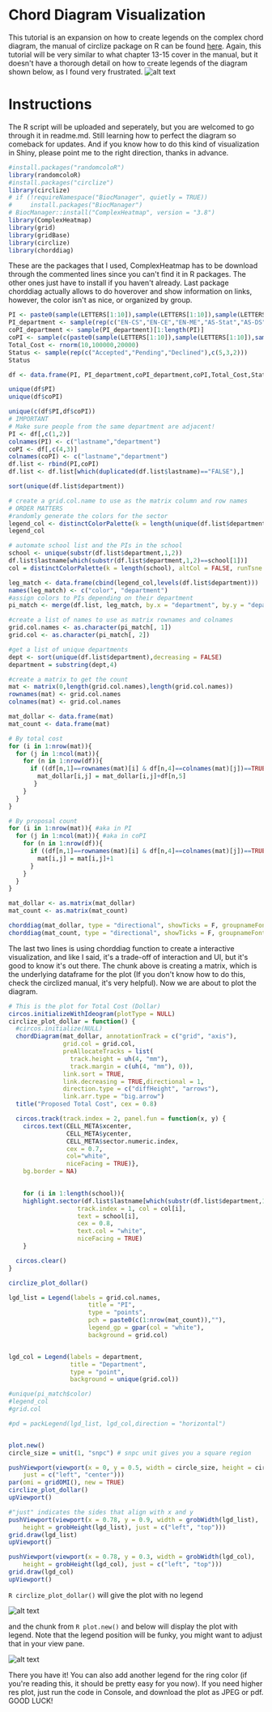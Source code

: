 # Chord Diagram Visualization
This tutorial is an expansion on how to create legends on the complex chord diagram, the manual of circlize package on R can be found [here](https://jokergoo.github.io/circlize_book/book/the-chorddiagram-function.html). Again, this tutorial will be very similar to what chapter 13-15 cover in the manual, but it doesn't have a thorough detail on how to create legends of the diagram shown below, as I found very frustrated. 
![alt text](https://jokergoo.github.io/circlize_book/book/15-a-complex-example-with-chord-diagram_files/figure-html/unnamed-chunk-13-1.png)
# Instructions
The R script will be uploaded and seperately, but you are welcomed to go through it in readme.md. Still learning how to perfect the diagram so comeback for updates. And if you know how to do this kind of visualization in Shiny, please point me to the right direction, thanks in advance.

```R
#install.packages("randomcoloR")
library(randomcoloR)
#install.packages("circlize")
library(circlize)
# if (!requireNamespace("BiocManager", quietly = TRUE))
#     install.packages("BiocManager")
# BiocManager::install("ComplexHeatmap", version = "3.8")
library(ComplexHeatmap)
library(grid)
library(gridBase)
library(circlize)
library(chorddiag)
```
These are the packages that I used, ComplexHeatmap has to be download through the commented lines since you can't find it in R packages. The other ones just have to install if you haven't already. Last package chorddiag actually allows to do hoverover and show information on links, however, the color isn't as nice, or organized by group. 
```R
PI <- paste0(sample(LETTERS[1:10]),sample(LETTERS[1:10]),sample(LETTERS[1:10]))
PI_department <- sample(rep(c("EN-CS","EN-CE","EN-ME","AS-Stat","AS-DS","MD-Neuroradiology","MD-Oncology"),3))[1:length(PI)]
coPI_department <- sample(PI_department)[1:length(PI)]
coPI <- sample(c(paste0(sample(LETTERS[1:10]),sample(LETTERS[1:10]),sample(LETTERS[1:10])),PI))[1:length(PI)]
Total_Cost <- rnorm(10,100000,20000)
Status <- sample(rep(c("Accepted","Pending","Declined"),c(5,3,2)))
Status

df <- data.frame(PI, PI_department,coPI_department,coPI,Total_Cost,Status)

unique(df$PI)
unique(df$coPI)

unique(c(df$PI,df$coPI))
# IMPORTANT
# Make sure people from the same department are adjacent!
PI <- df[,c(1,2)]
colnames(PI) <- c("lastname","department")
coPI <- df[,c(4,3)]
colnames(coPI) <- c("lastname","department")
df.list <- rbind(PI,coPI)
df.list <- df.list[which(duplicated(df.list$lastname)=="FALSE"),]

sort(unique(df.list$department))

# create a grid.col.name to use as the matrix column and row names
# ORDER MATTERS
#randomly generate the colors for the sector
legend_col <- distinctColorPalette(k = length(unique(df.list$department)), altCol = FALSE, runTsne = FALSE)
legend_col

# automate school list and the PIs in the school
school <- unique(substr(df.list$department,1,2))
df.list$lastname[which(substr(df.list$department,1,2)==school[1])]
col = distinctColorPalette(k = length(school), altCol = FALSE, runTsne = FALSE)

leg_match <- data.frame(cbind(legend_col,levels(df.list$department)))
names(leg_match) <- c("color", "department")
#assign colors to PIs depending on their department
pi_match <- merge(df.list, leg_match, by.x = "department", by.y = "department")[-1]

#create a list of names to use as matrix rownames and colnames
grid.col.names <- as.character(pi_match[, 1])
grid.col <- as.character(pi_match[, 2])

#get a list of unique departments
dept <- sort(unique(df.list$department),decreasing = FALSE)
department = substring(dept,4)

#create a matrix to get the count
mat <- matrix(0,length(grid.col.names),length(grid.col.names))
rownames(mat) <- grid.col.names
colnames(mat) <- grid.col.names

mat_dollar <- data.frame(mat)
mat_count <- data.frame(mat)

# By total cost
for (i in 1:nrow(mat)){
  for (j in 1:ncol(mat)){
    for (n in 1:nrow(df)){
      if ((df[n,1]==rownames(mat)[i] & df[n,4]==colnames(mat)[j])==TRUE){
        mat_dollar[i,j] = mat_dollar[i,j]+df[n,5]
       }
    }
  }
}

# By proposal count
for (i in 1:nrow(mat)){ #aka in PI
  for (j in 1:ncol(mat)){ #aka in coPI
    for (n in 1:nrow(df)){
      if ((df[n,1]==rownames(mat)[i] & df[n,4]==colnames(mat)[j])==TRUE){
        mat[i,j] = mat[i,j]+1
      }
    }
  }
}

mat_dollar <- as.matrix(mat_dollar)
mat_count <- as.matrix(mat_count)

chorddiag(mat_dollar, type = "directional", showTicks = F, groupnameFontsize = 14, groupnamePadding = 10, margin = 90)
chorddiag(mat_count, type = "directional", showTicks = F, groupnameFontsize = 14, groupnamePadding = 10, margin = 90)
```

The last two lines is using chorddiag function to create a interactive visualization, and like I said, it's a trade-off of interaction and UI, but it's good to know it's out there. The chunk above is creating a matrix, which is the underlying dataframe for the plot (If you don't know how to do this, check the circlized manual, it's very helpful). Now we are about to plot the diagram.
```R
# This is the plot for Total Cost (Dollar)
circos.initializeWithIdeogram(plotType = NULL)
circlize_plot_dollar = function() {
  #circos.initialize(NULL)
  chordDiagram(mat_dollar, annotationTrack = c("grid", "axis"),
               grid.col = grid.col,
               preAllocateTracks = list(
                 track.height = uh(4, "mm"),
                 track.margin = c(uh(4, "mm"), 0)),
               link.sort = TRUE, 
               link.decreasing = TRUE,directional = 1, 
               direction.type = c("diffHeight", "arrows"),
               link.arr.type = "big.arrow")
  title("Proposed Total Cost", cex = 0.8)

  circos.track(track.index = 2, panel.fun = function(x, y) {
    circos.text(CELL_META$xcenter, 
                CELL_META$ycenter, 
                CELL_META$sector.numeric.index, 
                cex = 0.7, 
                col="white", 
                niceFacing = TRUE)}, 
    bg.border = NA)
  

    for (i in 1:length(school)){
    highlight.sector(df.list$lastname[which(substr(df.list$department,1,2)==school[i])],
                   track.index = 1, col = col[i], 
                   text = school[i], 
                   cex = 0.8, 
                   text.col = "white", 
                   niceFacing = TRUE)
    }

  circos.clear()
}

circlize_plot_dollar()

lgd_list = Legend(labels = grid.col.names, 
                      title = "PI", 
                      type = "points", 
                      pch = paste0(c(1:nrow(mat_count)),""),
                      legend_gp = gpar(col = "white"), 
                      background = grid.col)


lgd_col = Legend(labels = department,
                 title = "Department",
                 type = "point",
                 background = unique(grid.col))

#unique(pi_match$color)
#legend_col
#grid.col

#pd = packLegend(lgd_list, lgd_col,direction = "horizontal")


plot.new()
circle_size = unit(1, "snpc") # snpc unit gives you a square region

pushViewport(viewport(x = 0, y = 0.5, width = circle_size, height = circle_size,
    just = c("left", "center")))
par(omi = gridOMI(), new = TRUE)
circlize_plot_dollar()
upViewport()

#"just" indicates the sides that align with x and y
pushViewport(viewport(x = 0.78, y = 0.9, width = grobWidth(lgd_list), 
    height = grobHeight(lgd_list), just = c("left", "top")))
grid.draw(lgd_list)
upViewport()

pushViewport(viewport(x = 0.78, y = 0.3, width = grobWidth(lgd_col), 
    height = grobHeight(lgd_col), just = c("left", "top")))
grid.draw(lgd_col)
upViewport()
```

```R circlize_plot_dollar()``` will give the plot with no legend

![alt text](https://github.com/timxymo/Chord-Diagram-Visualization/blob/master/no%20legend.png?raw=true)

and the chunk from ```R plot.new()``` and below will display the plot with legend. Note that the legend position will be funky, you might want to adjust that in your view pane.

![alt text](https://github.com/timxymo/Chord-Diagram-Visualization/blob/master/with%20legend.png?raw=true)

There you have it! You can also add another legend for the ring color (if you're reading this, it should be pretty easy for you now). If you need higher res plot, just run the code in Console, and download the plot as JPEG or pdf.
GOOD LUCK! 

